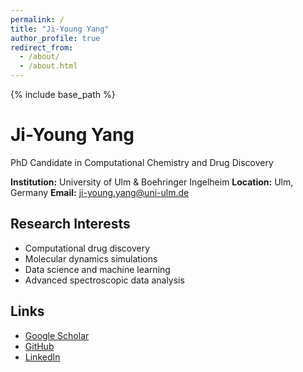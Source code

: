 ```yaml
---
permalink: /
title: "Ji-Young Yang"
author_profile: true
redirect_from: 
  - /about/
  - /about.html
---
```


{% include base_path %}

# Ji-Young Yang

PhD Candidate in Computational Chemistry and Drug Discovery

**Institution:** University of Ulm & Boehringer Ingelheim
**Location:** Ulm, Germany
**Email:** ji-young.yang@uni-ulm.de

## Research Interests

- Computational drug discovery
- Molecular dynamics simulations
- Data science and machine learning
- Advanced spectroscopic data analysis

## Links

- [Google Scholar](https://scholar.google.com/citations?user=87iinq0AAAAJ)
- [GitHub](https://github.com/jiyoungyang1)
- [LinkedIn](https://linkedin.com/in/ji-young-y-28a828142)

